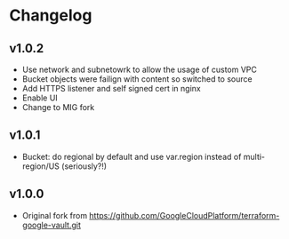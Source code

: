 # Changelog

## v1.0.2
* Use network and subnetowrk to allow the usage of custom VPC
* Bucket objects were failign with content so switched to source
* Add HTTPS listener and self signed cert in nginx
* Enable UI
* Change to MIG fork

## v1.0.1
* Bucket: do regional by default and use var.region instead of multi-region/US (seriously?!)

## v1.0.0
* Original fork from https://github.com/GoogleCloudPlatform/terraform-google-vault.git
